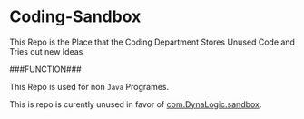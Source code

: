 Coding-Sandbox
==============

This Repo is the Place that the Coding Department Stores Unused Code and Tries out new Ideas


###FUNCTION###

This Repo is used for non `Java` Programes. 

This is repo is curently unused in favor of [com.DynaLogic.sandbox](https://www.github.com/dynalogic/com.dynalogic.sandbox).

